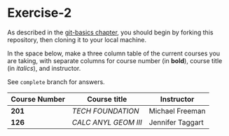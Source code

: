 # Exercise-2

As described in the [git-basics chapter](https://info201.github.io/git-basics.html), you should begin by forking this repository, then cloning it to your local machine.

In the space below, make a three column table of the current courses you are taking, with separate columns for course number (in **bold**), course title (in _italics_), and instructor.

See `complete` branch for answers.

|Course Number |Course title |Instructor |
|-|-|-|
|**201**|_TECH FOUNDATION_|Michael Freeman|
|**126**|_CALC ANYL GEOM III_|Jennifer Taggart|
